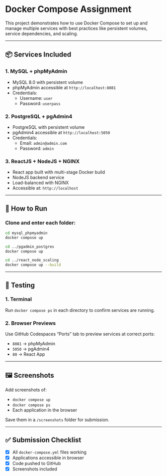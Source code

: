 # Docker Compose Assignment

This project demonstrates how to use Docker Compose to set up and manage multiple services with best practices like persistent volumes, service dependencies, and scaling.

---

## 📦 Services Included

### 1. MySQL + phpMyAdmin
- MySQL 8.0 with persistent volume
- phpMyAdmin accessible at `http://localhost:8081`
- Credentials:
  - Username: `user`
  - Password: `userpass`

### 2. PostgreSQL + pgAdmin4
- PostgreSQL with persistent volume
- pgAdmin4 accessible at `http://localhost:5050`
- Credentials:
  - Email: `admin@admin.com`
  - Password: `admin`

### 3. ReactJS + NodeJS + NGINX
- React app built with multi-stage Docker build
- NodeJS backend service
- Load-balanced with NGINX
- Accessible at: `http://localhost`

---

## 🚀 How to Run

### Clone and enter each folder:
```bash
cd mysql_phpmyadmin
docker compose up

cd ../pgadmin_postgres
docker compose up

cd ../react_node_scaling
docker compose up --build
```

---

## 🧪 Testing

### 1. Terminal
Run `docker compose ps` in each directory to confirm services are running.

### 2. Browser Previews
Use GitHub Codespaces “Ports” tab to preview services at correct ports:
- `8081` → phpMyAdmin
- `5050` → pgAdmin4
- `80` → React App

---

## 🖼️ Screenshots

Add screenshots of:
- `docker compose up`
- `docker compose ps`
- Each application in the browser

Save them in a `/screenshots` folder for submission.

---

## ✅ Submission Checklist

- [x] All `docker-compose.yml` files working
- [x] Applications accessible in browser
- [x] Code pushed to GitHub
- [x] Screenshots included
